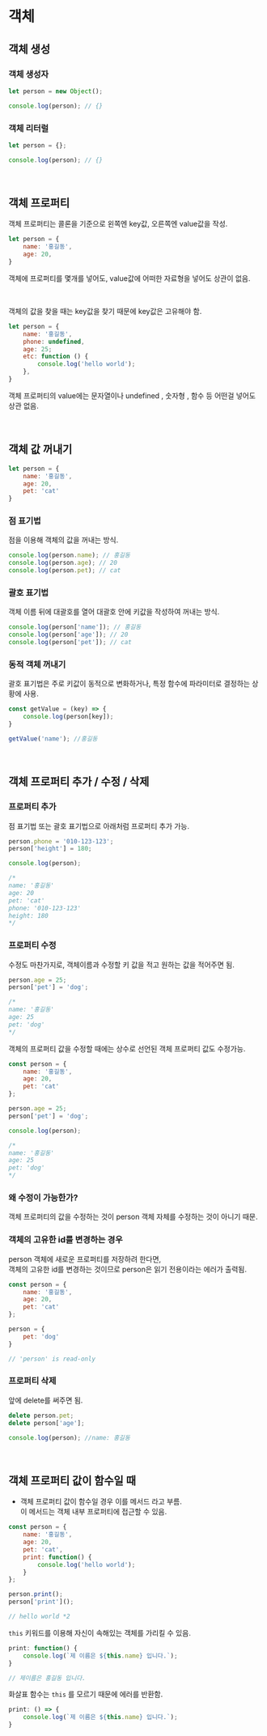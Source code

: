 # 객체

## 객체 생성

### 객체 생성자

```js
let person = new Object();

console.log(person); // {}
```

### 객체 리터럴

```js
let person = {};

console.log(person); // {}
```

<br/>

## 객체 프로퍼티

객체 프로퍼티는 콜론을 기준으로 왼쪽엔 key값, 오른쪽엔 value값을 작성.

```js
let person = {
    name: '홍길동',
    age: 20,
}
```

객체에 프로퍼티를 몇개를 넣어도, value값에 어떠한 자료형을 넣어도 상관이 없음.

<br/>

객체의 값을 찾을 때는 key값을 찾기 때문에 key값은 고유해야 함.

```js
let person = {
    name: '홍길동',
    phone: undefined,
    age: 25;
    etc: function () {
        console.log('hello world');
    },
}
```
객체 프로퍼티의 value에는 문자열이나 undefined , 숫자형 , 함수 등 어떤걸 넣어도 상관 없음.

<br/>

## 객체 값 꺼내기

```js
let person = {
    name: '홍길동',
    age: 20,
    pet: 'cat'
}
```

### 점 표기법

점을 이용해 객체의 값을 꺼내는 방식.

```js
console.log(person.name); // 홍길동
console.log(person.age); // 20
console.log(person.pet); // cat
```

### 괄호 표기법

객체 이름 뒤에 대괄호를 열어 대괄호 안에 키값을 작성하여 꺼내는 방식.

```js
console.log(person['name']); // 홍길동
console.log(person['age']); // 20
console.log(person['pet']); // cat
```

### 동적 객체 꺼내기

괄호 표기법은 주로 키값이 동적으로 변화하거나, 특정 함수에 파라미터로 결정하는 상황에 사용.

```js
const getValue = (key) => {
    console.log(person[key]);
}

getValue('name'); //홍길동
```

<br/>

## 객체 프로퍼티 추가 / 수정 / 삭제

### 프로퍼티 추가

점 표기법 또는 괄호 표기법으로 아래처럼 프로퍼티 추가 가능.

```js
person.phone = '010-123-123';
person['height'] = 180;

console.log(person);

/*
name: '홍길동'
age: 20
pet: 'cat'
phone: '010-123-123'
height: 180
*/
```

### 프로퍼티 수정

수정도 마찬가지로, 객체이름과 수정할 키 값을 적고
원하는 값을 적어주면 됨.

```js
person.age = 25;
person['pet'] = 'dog';

/* 
name: '홍길동'
age: 25
pet: 'dog'
*/
```

객체의 프로퍼티 값을 수정할 때에는 상수로 선언된 객체 프로퍼티 값도 수정가능.

```js
const person = {
    name: '홍길동',
    age: 20,
    pet: 'cat'
};

person.age = 25;
person['pet'] = 'dog';

console.log(person);

/*
name: '홍길동'
age: 25
pet: 'dog'
*/
```

### 왜 수정이 가능한가?

객체 프로퍼티의 값을 수정하는 것이 person 객체 자체를 수정하는 것이 아니기 때문. <br/>

### 객체의 고유한 id를 변경하는 경우

person 객체에 새로운 프로퍼티를 저장하려 한다면, <br/>
객체의 고유한 id를 변경하는 것이므로 person은 읽기 전용이라는 에러가 출력됨.

```js
const person = {
    name: '홍길동',
    age: 20,
    pet: 'cat'
};

person = {
    pet: 'dog'
}

// 'person' is read-only
```

### 프로퍼티 삭제

앞에 delete를 써주면 됨.

```js
delete person.pet;
delete person['age'];

console.log(person); //name: 홍길동
```

<br/>

## 객체 프로퍼티 값이 함수일 때

- 객체 프로퍼티 값이 함수일 경우 이를 메서드 라고 부름. <br/> 이 메서드는 객체 내부 프로퍼티에 접근할 수 있음.

```js
const person = {
    name: '홍길동',
    age: 20,
    pet: 'cat',
    print: function() {
        console.log('hello world');
    }
};

person.print();
person['print']();

// hello world *2
```

`this` 키워드를 이용해 자신이 속해있는 객체를 가리킬 수 있음. <br/>

```js
print: function() {
    console.log(`제 이름은 ${this.name} 입니다.`);
}

// 제이름은 홍길동 입니다.
```

화살표 함수는 `this` 를 모르기 때문에 에러를 반환함.

```js
print: () => {
    console.log(`제 이름은 ${this.name} 입니다.`);
}
```